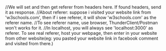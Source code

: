 //We will set and then get referer from headers here. If found headers, send it as response.
//About referer: suppose i visited your website link from 'w3schools.com', then if i see referer, it will show 'w3schools.com' as the referer name.
//To see referer name, use browser, ThunderClient/Postman won't works for it.
//In localhost, you will always see 'localhost:3000' as referer. To see real referer, host your webpage, then enter in your website from other website(eg: you pasted your website link in facebook comment and visited from there.)
